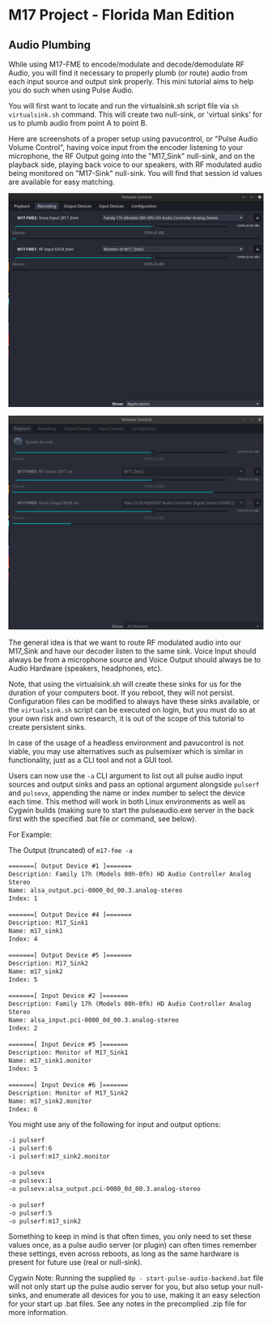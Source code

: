 
# M17 Project - Florida Man Edition

## Audio Plumbing

While using M17-FME to encode/modulate and decode/demodulate RF Audio, you will find it necessary to properly plumb (or route) audio from each input source and output sink properly. This mini tutorial aims to help you do such when using Pulse Audio.

You will first want to locate and run the virtualsink.sh script file via `sh virtualsink.sh` command. This will create two null-sink, or 'virtual sinks' for us to plumb audio from point A to point B. 

Here are screenshots of a proper setup using pavucontrol, or "Pulse Audio Volume Control", having voice input from the encoder listening to your microphone, the RF Output going into the "M17_Sink" null-sink, and on the playback side, playing back voice to our speakers, with RF modulated audio being monitored on "M17-Sink" null-sink. You will find that session id values are available for easy matching.

![Audio 1](https://github.com/lwvmobile/m17-fme/blob/main/docs/pavucontrol_plumbing1.png)

![Audio 2](https://github.com/lwvmobile/m17-fme/blob/main/docs/pavucontrol_plumbing2.png)

The general idea is that we want to route RF modulated audio into our M17_Sink and have our decoder listen to the same sink. Voice Input should always be from a microphone source and Voice Output should always be to Audio Hardware (speakers, headphones, etc).

Note, that using the virtualsink.sh will create these sinks for us for the duration of your computers boot. If you reboot, they will not persist. Configuration files can be modified to always have these sinks available, or the `virtualsink.sh` script can be executed on login, but you must do so at your own risk and own research, it is out of the scope of this tutorial to create persistent sinks.

In case of the usage of a headless environment and pavucontrol is not viable, you may use alternatives such as pulsemixer which is similar in functionality, just as a CLI tool and not a GUI tool.

Users can now use the `-a` CLI argument to list out all pulse audio input sources and output sinks and pass an optional argument alongside `pulserf` and `pulsevx`, appending the name or index number to select the device each time. This method will work in both Linux environments as well as Cygwin builds (making sure to start the pulseaudio.exe server in the back first with the specified .bat file or command, see below).

For Example:

The Output (truncated) of `m17-fme -a`

```
=======[ Output Device #1 ]=======
Description: Family 17h (Models 00h-0fh) HD Audio Controller Analog Stereo
Name: alsa_output.pci-0000_0d_00.3.analog-stereo
Index: 1

=======[ Output Device #4 ]=======
Description: M17_Sink1
Name: m17_sink1
Index: 4

=======[ Output Device #5 ]=======
Description: M17_Sink2
Name: m17_sink2
Index: 5

=======[ Input Device #2 ]=======
Description: Family 17h (Models 00h-0fh) HD Audio Controller Analog Stereo
Name: alsa_input.pci-0000_0d_00.3.analog-stereo
Index: 2

=======[ Input Device #5 ]=======
Description: Monitor of M17_Sink1
Name: m17_sink1.monitor
Index: 5

=======[ Input Device #6 ]=======
Description: Monitor of M17_Sink2
Name: m17_sink2.monitor
Index: 6
```

You might use any of the following for input and output options:

```
-i pulserf
-i pulserf:6
-i pulserf:m17_sink2.monitor

-o pulsevx
-o pulsevx:1
-o pulsevx:alsa_output.pci-0000_0d_00.3.analog-stereo

-o pulserf
-o pulserf:5
-o pulserf:m17_sink2
```

Something to keep in mind is that often times, you only need to set these values once, as a pulse audio server (or plugin) can often times remember these settings, even across reboots, as long as the same hardware is present for future use (real or null-sink).

Cygwin Note: Running the supplied `0p - start-pulse-audio-backend.bat` file will not only start up the pulse audio server for you, but also setup your null-sinks, and enumerate all devices for you to use, making it an easy selection for your start up .bat files. See any notes in the precomplied .zip file for more information.
